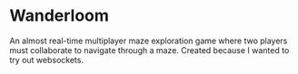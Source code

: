 # Wanderloom

An almost real-time multiplayer maze exploration game where two players must collaborate to navigate through a maze. Created because I wanted to try out websockets.
